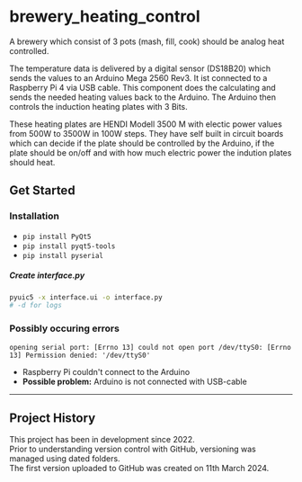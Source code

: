 # brewery_heating_control
A brewery which consist of 3 pots (mash, fill, cook) should be analog heat controlled.

The temperature data is delivered by a digital sensor (DS18B20) which sends the values to an Arduino Mega 2560 Rev3.
It ist connected to a Raspberry Pi 4 via USB cable. This component does the calculating and 
sends the needed heating values back to the Arduino. The Arduino then controls the induction heating plates with 3 Bits.

These heating plates are HENDI Modell 3500 M with electic power values from 500W to 3500W in 100W steps.
They have self built in circuit boards which can decide if the plate should be controlled by the Arduino, 
if the plate should be on/off and with how much electric power the indution plates should heat.

## Get Started
### Installation
- `pip install PyQt5`
- `pip install pyqt5-tools`
- `pip install pyserial`

##### Create interface.py
``` bash
pyuic5 -x interface.ui -o interface.py
# -d for logs
```

### Possibly occuring errors
```
opening serial port: [Errno 13] could not open port /dev/ttyS0: [Errno 13] Permission denied: '/dev/ttyS0'
```
- Raspberry Pi couldn't connect to the Arduino
- **Possible problem:** Arduino is not connected with USB-cable

---
## Project History

This project has been in development since 2022.  
Prior to understanding version control with GitHub, versioning was managed using dated folders.  
The first version uploaded to GitHub was created on 11th March 2024.

